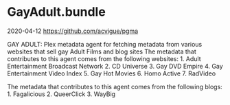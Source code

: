 # GayAdult.bundle

2020-04-12
https://github.com/acvigue/pgma

GAY ADULT:
Plex metadata agent for fetching metadata from various websites that sell gay Adult Films and blog sites
The metadata that contributes to this agent comes from the following websites:
    1. Adult Entertainment Broadcast Network
    2. CD Universe
    3. Gay DVD Empire
    4. Gay Entertainment Video Index
    5. Gay Hot Movies
    6. Homo Active
    7. RadVideo

The metadata that contributes to this agent comes from the following blogs:
    1. Fagalicious
	2. QueerClick
    3. WayBig